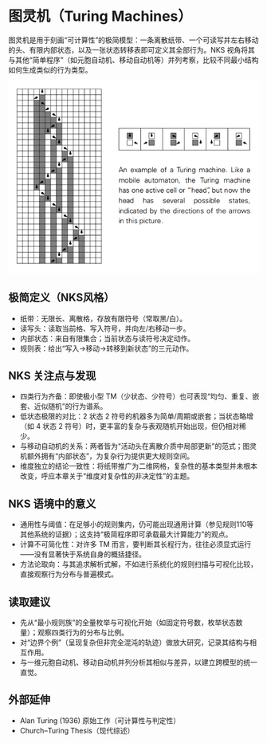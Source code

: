 # 图灵机（Turing Machines）

图灵机是用于刻画“可计算性”的极简模型：一条离散纸带、一个可读写并左右移动的头、有限内部状态，以及一张状态转移表即可定义其全部行为。NKS 视角将其与其他“简单程序”（如元胞自动机、移动自动机等）并列考察，比较不同最小结构如何生成类似的行为类型。

![图灵机的基本构型](../../images/chapter3/p78.png)



## 极简定义（NKS风格）
- 纸带：无限长、离散格，存放有限符号（常取黑/白）。
- 读写头：读取当前格、写入符号，并向左/右移动一步。
- 内部状态：来自有限集合；当前状态与读符号决定动作。
- 规则表：给出“写入→移动→转移到新状态”的三元动作。

## NKS 关注点与发现
- 四类行为齐备：即使极小型 TM（少状态、少符号）也可表现“均匀、重复、嵌套、近似随机”的行为谱系。
- 低状态极限的对比：2 状态 2 符号的机器多为简单/周期或嵌套；当状态略增（如 4 状态 2 符号）时，更丰富的复杂与表观随机开始出现，但仍相对稀少。
- 与移动自动机的关系：两者皆为“活动头在离散介质中局部更新”的范式；图灵机额外拥有“内部状态”，为复杂行为提供更大规则空间。
- 维度独立的结论一致性：将纸带推广为二维网格，复杂性的基本类型并未根本改变，呼应本章关于“维度对复杂性的非决定性”的主题。

## NKS 语境中的意义
- 通用性与阈值：在足够小的规则集内，仍可能出现通用计算（参见规则110等其他系统的证据）；这支持“极简程序即可承载最大计算能力”的观点。
- 计算不可简化性：对许多 TM 而言，要判断其长程行为，往往必须显式运行——没有显著快于系统自身的概括捷径。
- 方法论取向：与其追求解析式解，不如进行系统化的规则扫描与可视化比较，直接观察行为分布与普遍模式。

## 读取建议
- 先从“最小规则族”的全量枚举与可视化开始（如固定符号数，枚举状态数量）；观察四类行为的分布与比例。
- 对“边界个例”（呈现复杂但非完全混沌的轨迹）做放大研究，记录其结构与相互作用。
- 与一维元胞自动机、移动自动机并列分析其相似与差异，以建立跨模型的统一直觉。

## 外部延伸
- Alan Turing (1936) 原始工作（可计算性与判定性）
- Church–Turing Thesis（现代综述）

